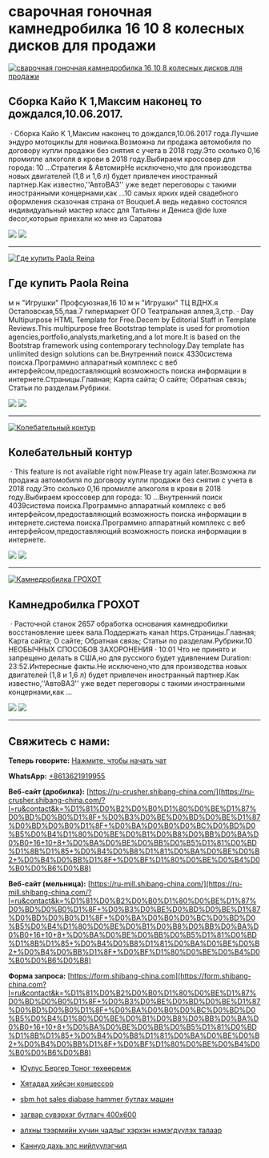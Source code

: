# сварочная гоночная камнедробилка 16 10 8 колесных дисков для продажи

<a href="https://swt.shibang-china.com/?l=ru&img&k=%D1%81%D0%B2%D0%B0%D1%80%D0%BE%D1%87%D0%BD%D0%B0%D1%8F+%D0%B3%D0%BE%D0%BD%D0%BE%D1%87%D0%BD%D0%B0%D1%8F+%D0%BA%D0%B0%D0%BC%D0%BD%D0%B5%D0%B4%D1%80%D0%BE%D0%B1%D0%B8%D0%BB%D0%BA%D0%B0+16+10+8+%D0%BA%D0%BE%D0%BB%D0%B5%D1%81%D0%BD%D1%8B%D1%85+%D0%B4%D0%B8%D1%81%D0%BA%D0%BE%D0%B2+%D0%B4%D0%BB%D1%8F+%D0%BF%D1%80%D0%BE%D0%B4%D0%B0%D0%B6%D0%B8" target="_blank">![сварочная гоночная камнедробилка 16 10 8 колесных дисков для продажи](http://static.shibang-china.com/all-800x300/436.jpg)</a>

## Сборка Кайо К 1,Максим наконец то дождался,10.06.2017.
&nbsp;&#0183;&#32;Сборка Кайо К 1,Максим наконец то дождался,10.06.2017 года.Лучшие эндуро мотоциклы для новичка.Возможна ли продажа автомобиля по договору купли продажи без снятия с учета в 2018 году.Это сколько 0,16 промилле алкоголя в крови в 2018 году.Выбираем кроссовер для города: 10 …Стратегия &amp; АвтомирНе исключено,что для производства новых двигателей (1,8 и 1,6 л) будет привлечен иностранный партнер.Как известно,''АвтоВАЗ'' уже ведет переговоры с такими иностранными концернами,как …10 самых ярких идей свадебного оформления сказочная страна от Bouquet.А ведь недавно состоялся индивидуальный мастер класс для Татьяны и Дениса @de luxe decor,которые приехали ко мне из Саратова


<a href="https://whatsapp.shibangsoft.com/WhatsApp.php" target="_blank" title="WhatsApp">![](http://static.shibang-china.com/icon/whatsapp.png)</a> <a href="https://swt.shibang-china.com/?l=ru&icon&k=%D1%81%D0%B2%D0%B0%D1%80%D0%BE%D1%87%D0%BD%D0%B0%D1%8F+%D0%B3%D0%BE%D0%BD%D0%BE%D1%87%D0%BD%D0%B0%D1%8F+%D0%BA%D0%B0%D0%BC%D0%BD%D0%B5%D0%B4%D1%80%D0%BE%D0%B1%D0%B8%D0%BB%D0%BA%D0%B0+16+10+8+%D0%BA%D0%BE%D0%BB%D0%B5%D1%81%D0%BD%D1%8B%D1%85+%D0%B4%D0%B8%D1%81%D0%BA%D0%BE%D0%B2+%D0%B4%D0%BB%D1%8F+%D0%BF%D1%80%D0%BE%D0%B4%D0%B0%D0%B6%D0%B8" target="_blank">![](http://static.shibang-china.com/icon/chat-ru.png)</a>

---

<a href="https://swt.shibang-china.com/?l=ru&img&k=%D1%81%D0%B2%D0%B0%D1%80%D0%BE%D1%87%D0%BD%D0%B0%D1%8F+%D0%B3%D0%BE%D0%BD%D0%BE%D1%87%D0%BD%D0%B0%D1%8F+%D0%BA%D0%B0%D0%BC%D0%BD%D0%B5%D0%B4%D1%80%D0%BE%D0%B1%D0%B8%D0%BB%D0%BA%D0%B0+16+10+8+%D0%BA%D0%BE%D0%BB%D0%B5%D1%81%D0%BD%D1%8B%D1%85+%D0%B4%D0%B8%D1%81%D0%BA%D0%BE%D0%B2+%D0%B4%D0%BB%D1%8F+%D0%BF%D1%80%D0%BE%D0%B4%D0%B0%D0%B6%D0%B8" target="_blank">![Где купить Paola Reina](http://static.shibang-china.com/all-800x300/1224.jpg)</a>

## Где купить Paola Reina
м н &quot;Игрушки&quot; Профсуюзная,16 10 м н &quot;Игрушки&quot; ТЦ ВДНХ.я Остаповская,55,пав.7 гипермаркет ОГО Театральная аллея,3,стр.&nbsp;&#0183;&#32;Day Multipurpose HTML Template for Free.Decem by Editorial Staff in Template Reviews.This multipurpose free Bootstrap template is used for promotion agencies,portfolio,analysts,marketing,and a lot more.It is based on the Bootstrap framework using contemporary technology.Day template has unlimited design solutions can be.Внутренний поиск 4330cистема поиска.Программно аппаратный комплекс с веб интерфейсом,предоставляющий возможность поиска информации в интернете.Страницы.Главная; Карта сайта; О сайте; Обратная связь; Статьи по разделам.Рубрики.


<a href="https://whatsapp.shibangsoft.com/WhatsApp.php" target="_blank" title="WhatsApp">![](http://static.shibang-china.com/icon/whatsapp.png)</a> <a href="https://swt.shibang-china.com/?l=ru&icon&k=%D1%81%D0%B2%D0%B0%D1%80%D0%BE%D1%87%D0%BD%D0%B0%D1%8F+%D0%B3%D0%BE%D0%BD%D0%BE%D1%87%D0%BD%D0%B0%D1%8F+%D0%BA%D0%B0%D0%BC%D0%BD%D0%B5%D0%B4%D1%80%D0%BE%D0%B1%D0%B8%D0%BB%D0%BA%D0%B0+16+10+8+%D0%BA%D0%BE%D0%BB%D0%B5%D1%81%D0%BD%D1%8B%D1%85+%D0%B4%D0%B8%D1%81%D0%BA%D0%BE%D0%B2+%D0%B4%D0%BB%D1%8F+%D0%BF%D1%80%D0%BE%D0%B4%D0%B0%D0%B6%D0%B8" target="_blank">![](http://static.shibang-china.com/icon/chat-ru.png)</a>

---

<a href="https://swt.shibang-china.com/?l=ru&img&k=%D1%81%D0%B2%D0%B0%D1%80%D0%BE%D1%87%D0%BD%D0%B0%D1%8F+%D0%B3%D0%BE%D0%BD%D0%BE%D1%87%D0%BD%D0%B0%D1%8F+%D0%BA%D0%B0%D0%BC%D0%BD%D0%B5%D0%B4%D1%80%D0%BE%D0%B1%D0%B8%D0%BB%D0%BA%D0%B0+16+10+8+%D0%BA%D0%BE%D0%BB%D0%B5%D1%81%D0%BD%D1%8B%D1%85+%D0%B4%D0%B8%D1%81%D0%BA%D0%BE%D0%B2+%D0%B4%D0%BB%D1%8F+%D0%BF%D1%80%D0%BE%D0%B4%D0%B0%D0%B6%D0%B8" target="_blank">![Колебательный контур](http://static.shibang-china.com/all-800x300/1031.jpg)</a>

## Колебательный контур
&nbsp;&#0183;&#32;This feature is not available right now.Please try again later.Возможна ли продажа автомобиля по договору купли продажи без снятия с учета в 2018 году.Это сколько 0,16 промилле алкоголя в крови в 2018 году.Выбираем кроссовер для города: 10 …Внутренний поиск 4039cистема поиска.Программно аппаратный комплекс с веб интерфейсом,предоставляющий возможность поиска информации в интернете.cистема поиска.Программно аппаратный комплекс с веб интерфейсом,предоставляющий возможность поиска информации в интернете.


<a href="https://whatsapp.shibangsoft.com/WhatsApp.php" target="_blank" title="WhatsApp">![](http://static.shibang-china.com/icon/whatsapp.png)</a> <a href="https://swt.shibang-china.com/?l=ru&icon&k=%D1%81%D0%B2%D0%B0%D1%80%D0%BE%D1%87%D0%BD%D0%B0%D1%8F+%D0%B3%D0%BE%D0%BD%D0%BE%D1%87%D0%BD%D0%B0%D1%8F+%D0%BA%D0%B0%D0%BC%D0%BD%D0%B5%D0%B4%D1%80%D0%BE%D0%B1%D0%B8%D0%BB%D0%BA%D0%B0+16+10+8+%D0%BA%D0%BE%D0%BB%D0%B5%D1%81%D0%BD%D1%8B%D1%85+%D0%B4%D0%B8%D1%81%D0%BA%D0%BE%D0%B2+%D0%B4%D0%BB%D1%8F+%D0%BF%D1%80%D0%BE%D0%B4%D0%B0%D0%B6%D0%B8" target="_blank">![](http://static.shibang-china.com/icon/chat-ru.png)</a>

---

<a href="https://swt.shibang-china.com/?l=ru&img&k=%D1%81%D0%B2%D0%B0%D1%80%D0%BE%D1%87%D0%BD%D0%B0%D1%8F+%D0%B3%D0%BE%D0%BD%D0%BE%D1%87%D0%BD%D0%B0%D1%8F+%D0%BA%D0%B0%D0%BC%D0%BD%D0%B5%D0%B4%D1%80%D0%BE%D0%B1%D0%B8%D0%BB%D0%BA%D0%B0+16+10+8+%D0%BA%D0%BE%D0%BB%D0%B5%D1%81%D0%BD%D1%8B%D1%85+%D0%B4%D0%B8%D1%81%D0%BA%D0%BE%D0%B2+%D0%B4%D0%BB%D1%8F+%D0%BF%D1%80%D0%BE%D0%B4%D0%B0%D0%B6%D0%B8" target="_blank">![Камнедробилка ГРОХОТ](http://static.shibang-china.com/all-800x300/1489.jpg)</a>

## Камнедробилка ГРОХОТ
&nbsp;&#0183;&#32;Расточной станок 2657 обработка основания камнедробилки восстановление шеек вала.Поддержать канал https.Страницы.Главная; Карта сайта; О сайте; Обратная связь; Статьи по разделам.Рубрики.10 НЕОБЫЧНЫХ СПОСОБОВ ЗАХОРОНЕНИЯ&nbsp;&#0183;&#32;10:01 Что не принято и запрещено делать в США,но для русского будет удивлением Duration: 23:52.Интересные факты.Не исключено,что для производства новых двигателей (1,8 и 1,6 л) будет привлечен иностранный партнер.Как известно,''АвтоВАЗ'' уже ведет переговоры с такими иностранными концернами,как …


<a href="https://whatsapp.shibangsoft.com/WhatsApp.php" target="_blank" title="WhatsApp">![](http://static.shibang-china.com/icon/whatsapp.png)</a> <a href="https://swt.shibang-china.com/?l=ru&icon&k=%D1%81%D0%B2%D0%B0%D1%80%D0%BE%D1%87%D0%BD%D0%B0%D1%8F+%D0%B3%D0%BE%D0%BD%D0%BE%D1%87%D0%BD%D0%B0%D1%8F+%D0%BA%D0%B0%D0%BC%D0%BD%D0%B5%D0%B4%D1%80%D0%BE%D0%B1%D0%B8%D0%BB%D0%BA%D0%B0+16+10+8+%D0%BA%D0%BE%D0%BB%D0%B5%D1%81%D0%BD%D1%8B%D1%85+%D0%B4%D0%B8%D1%81%D0%BA%D0%BE%D0%B2+%D0%B4%D0%BB%D1%8F+%D0%BF%D1%80%D0%BE%D0%B4%D0%B0%D0%B6%D0%B8" target="_blank">![](http://static.shibang-china.com/icon/chat-ru.png)</a>

---
## Свяжитесь с нами:

**Теперь говорите:** [Нажмите, чтобы начать чат](https://swt.shibang-china.com?l=ru&contact&k=%D1%81%D0%B2%D0%B0%D1%80%D0%BE%D1%87%D0%BD%D0%B0%D1%8F+%D0%B3%D0%BE%D0%BD%D0%BE%D1%87%D0%BD%D0%B0%D1%8F+%D0%BA%D0%B0%D0%BC%D0%BD%D0%B5%D0%B4%D1%80%D0%BE%D0%B1%D0%B8%D0%BB%D0%BA%D0%B0+16+10+8+%D0%BA%D0%BE%D0%BB%D0%B5%D1%81%D0%BD%D1%8B%D1%85+%D0%B4%D0%B8%D1%81%D0%BA%D0%BE%D0%B2+%D0%B4%D0%BB%D1%8F+%D0%BF%D1%80%D0%BE%D0%B4%D0%B0%D0%B6%D0%B8)

**WhatsApp:**  [+8613621919955](https://whatsapp.shibangsoft.com/WhatsApp.php)

**Веб-сайт (дробилка):** [https://ru-crusher.shibang-china.com/](https://ru-crusher.shibang-china.com/?l=ru&contact&k=%D1%81%D0%B2%D0%B0%D1%80%D0%BE%D1%87%D0%BD%D0%B0%D1%8F+%D0%B3%D0%BE%D0%BD%D0%BE%D1%87%D0%BD%D0%B0%D1%8F+%D0%BA%D0%B0%D0%BC%D0%BD%D0%B5%D0%B4%D1%80%D0%BE%D0%B1%D0%B8%D0%BB%D0%BA%D0%B0+16+10+8+%D0%BA%D0%BE%D0%BB%D0%B5%D1%81%D0%BD%D1%8B%D1%85+%D0%B4%D0%B8%D1%81%D0%BA%D0%BE%D0%B2+%D0%B4%D0%BB%D1%8F+%D0%BF%D1%80%D0%BE%D0%B4%D0%B0%D0%B6%D0%B8)

**Веб-сайт (мельница):** [https://ru-mill.shibang-china.com/](https://ru-mill.shibang-china.com/?l=ru&contact&k=%D1%81%D0%B2%D0%B0%D1%80%D0%BE%D1%87%D0%BD%D0%B0%D1%8F+%D0%B3%D0%BE%D0%BD%D0%BE%D1%87%D0%BD%D0%B0%D1%8F+%D0%BA%D0%B0%D0%BC%D0%BD%D0%B5%D0%B4%D1%80%D0%BE%D0%B1%D0%B8%D0%BB%D0%BA%D0%B0+16+10+8+%D0%BA%D0%BE%D0%BB%D0%B5%D1%81%D0%BD%D1%8B%D1%85+%D0%B4%D0%B8%D1%81%D0%BA%D0%BE%D0%B2+%D0%B4%D0%BB%D1%8F+%D0%BF%D1%80%D0%BE%D0%B4%D0%B0%D0%B6%D0%B8)

**Форма запроса:** [https://form.shibang-china.com](https://form.shibang-china.com?l=ru&contact&k=%D1%81%D0%B2%D0%B0%D1%80%D0%BE%D1%87%D0%BD%D0%B0%D1%8F+%D0%B3%D0%BE%D0%BD%D0%BE%D1%87%D0%BD%D0%B0%D1%8F+%D0%BA%D0%B0%D0%BC%D0%BD%D0%B5%D0%B4%D1%80%D0%BE%D0%B1%D0%B8%D0%BB%D0%BA%D0%B0+16+10+8+%D0%BA%D0%BE%D0%BB%D0%B5%D1%81%D0%BD%D1%8B%D1%85+%D0%B4%D0%B8%D1%81%D0%BA%D0%BE%D0%B2+%D0%B4%D0%BB%D1%8F+%D0%BF%D1%80%D0%BE%D0%B4%D0%B0%D0%B6%D0%B8)

* [Юулус Бергер Тоног төхөөрөмж](../130/%D0%AE%D1%83%D0%BB%D1%83%D1%81%20%D0%91%D0%B5%D1%80%D0%B3%D0%B5%D1%80%20%D0%A2%D0%BE%D0%BD%D0%BE%D0%B3%20%D1%82%D3%A9%D1%85%D3%A9%D3%A9%D1%80%D3%A9%D0%BC%D0%B6.md)

* [Хятадад хийсэн концессор](../127/%D0%A5%D1%8F%D1%82%D0%B0%D0%B4%D0%B0%D0%B4%20%D1%85%D0%B8%D0%B9%D1%81%D1%8D%D0%BD%20%D0%BA%D0%BE%D0%BD%D1%86%D0%B5%D1%81%D1%81%D0%BE%D1%80.md)

* [sbm hot sales diabase hammer бутлах машин](../128/sbm%20hot%20sales%20diabase%20hammer%20%D0%B1%D1%83%D1%82%D0%BB%D0%B0%D1%85%20%D0%BC%D0%B0%D1%88%D0%B8%D0%BD.md)

* [загвар сүвэрхэг бутлагч 400x600](../126/%D0%B7%D0%B0%D0%B3%D0%B2%D0%B0%D1%80%20%D1%81%D2%AF%D0%B2%D1%8D%D1%80%D1%85%D1%8D%D0%B3%20%D0%B1%D1%83%D1%82%D0%BB%D0%B0%D0%B3%D1%87%20400x600.md)

* [алхны тээрмийн хүчин чадлыг хэрхэн нэмэгдүүлэх талаар](../126/%D0%B0%D0%BB%D1%85%D0%BD%D1%8B%20%D1%82%D1%8D%D1%8D%D1%80%D0%BC%D0%B8%D0%B9%D0%BD%20%D1%85%D2%AF%D1%87%D0%B8%D0%BD%20%D1%87%D0%B0%D0%B4%D0%BB%D1%8B%D0%B3%20%D1%85%D1%8D%D1%80%D1%85%D1%8D%D0%BD%20%D0%BD%D1%8D%D0%BC%D1%8D%D0%B3%D0%B4%D2%AF%D2%AF%D0%BB%D1%8D%D1%85%20%D1%82%D0%B0%D0%BB%D0%B0%D0%B0%D1%80.md)

* [Каннур дахь элс нийлүүлэгчид](../127/%D0%9A%D0%B0%D0%BD%D0%BD%D1%83%D1%80%20%D0%B4%D0%B0%D1%85%D1%8C%20%D1%8D%D0%BB%D1%81%20%D0%BD%D0%B8%D0%B9%D0%BB%D2%AF%D2%AF%D0%BB%D1%8D%D0%B3%D1%87%D0%B8%D0%B4.md)